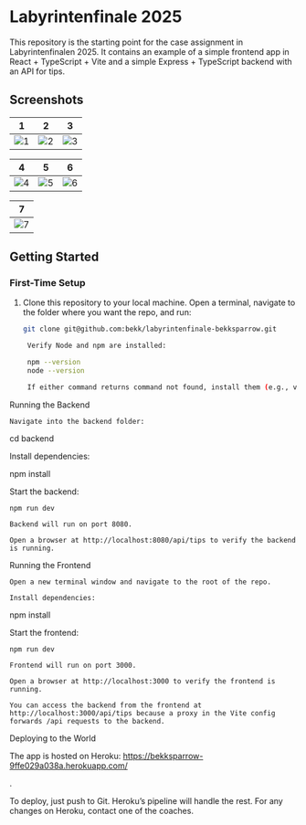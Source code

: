 # Labyrintenfinale 2025

This repository is the starting point for the case assignment in Labyrintenfinalen 2025. It contains an example of a simple frontend app in React + TypeScript + Vite and a simple Express + TypeScript backend with an API for tips.

## Screenshots

| 1 | 2 | 3 |
|---|---|---|
| ![1](https://github.com/user-attachments/assets/31c840f5-d171-4aab-8bbd-704afba78cb4) | ![2](https://github.com/user-attachments/assets/1d2db348-db9a-47a0-9999-8c437f476272) | ![3](https://github.com/user-attachments/assets/1bf61d85-b415-4980-a121-6667dc5baf75) |

| 4 | 5 | 6 |
|---|---|---|
| ![4](https://github.com/user-attachments/assets/a5a787f8-92c8-47c7-9f7f-91634b8daf0f) | ![5](https://github.com/user-attachments/assets/3bf1a79f-01fe-41b9-8e24-01a69a05911a) | ![6](https://github.com/user-attachments/assets/39f54dd8-7119-458b-a465-4dc635bb4de2) |

| 7 |
|---|
| ![7](https://github.com/user-attachments/assets/cb737ba3-e6e7-4820-9e6a-f6d477cc9362) |

## Getting Started

### First-Time Setup

1. Clone this repository to your local machine. Open a terminal, navigate to the folder where you want the repo, and run:  
   ```bash
   git clone git@github.com:bekk/labyrintenfinale-bekksparrow.git

    Verify Node and npm are installed:

    npm --version
    node --version

    If either command returns command not found, install them (e.g., via Homebrew). Ask a coach for help if needed.

Running the Backend

    Navigate into the backend folder:

cd backend

Install dependencies:

npm install

Start the backend:

    npm run dev

    Backend will run on port 8080.

    Open a browser at http://localhost:8080/api/tips to verify the backend is running.

Running the Frontend

    Open a new terminal window and navigate to the root of the repo.

    Install dependencies:

npm install

Start the frontend:

    npm run dev

    Frontend will run on port 3000.

    Open a browser at http://localhost:3000 to verify the frontend is running.

    You can access the backend from the frontend at http://localhost:3000/api/tips because a proxy in the Vite config forwards /api requests to the backend.

Deploying to the World

The app is hosted on Heroku: https://bekksparrow-9ffe029a038a.herokuapp.com/

.

To deploy, just push to Git. Heroku’s pipeline will handle the rest. For any changes on Heroku, contact one of the coaches.

